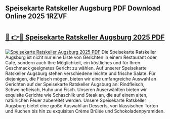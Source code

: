 ## Speisekarte Ratskeller Augsburg PDF Download Online 2025 1RZVF

# <h2><a href="http://gcdeccl.nevu.top/?p=Speisekarte+Ratskeller+Augsburg">🔗 👉🔴 Speisekarte Ratskeller Augsburg 2025 PDF</a></h2>

[![Speisekarte Ratskeller Augsburg 2025 PDF](https://i.imgur.com/dBaPXMq.png)](http://gcdeccl.nevu.top/?p=Speisekarte+Ratskeller+Augsburg)
Die Speisekarte Ratskeller Augsburg ist nicht nur eine Liste von Gerichten in einem Restaurant oder Café, sondern auch Ihre Möglichkeit, ein köstliches und für Ihren Geschmack geeignetes Gericht zu wählen. Auf unserer Speisekarte Ratskeller Augsburg stehen verschiedene leichte und frische Salate. Für diejenigen, die Fleisch mögen, bieten wir eine umfangreiche Auswahl an Gerichten auf der Speisekarte Ratskeller Augsburg an: Rindfleisch, Schweinefleisch, Huhn und Fisch. Unseren Auserwählten bieten wir exquisite Gerichte wie Schaschlik und Steak an, die auf einem alten, natürlichen Feuer zubereitet werden. Unsere Speisekarte Ratskeller Augsburg bietet eine große Auswahl an Desserts, von klassischen Torten und Kuchen bis hin zu exquisiten Crème Brûlée und Schokoladenpyramiden.

